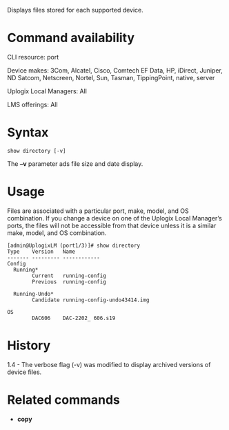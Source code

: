 <!-- 5.4 -->

Displays files stored for each supported device.

# Command availability

CLI resource: port

Device makes: 3Com, Alcatel, Cisco, Comtech EF Data, HP, iDirect, Juniper, ND Satcom, Netscreen, Nortel, Sun, Tasman, TippingPoint, native, server

Uplogix Local Managers: All

LMS offerings: All

# Syntax 

```
show directory [-v]
```

The **–v** parameter ads file size and date display.

# Usage 

Files are associated with a particular port, make, model, and OS combination. If you change a device on one of the Uplogix Local Manager’s ports, the files will not be accessible from that device unless it is a similar make, model, and OS combination.

```
[admin@UplogixLM (port1/3)]# show directory
Type    Version   Name
------- --------- ------------
Config
  Running*
        Current   running-config
        Previous  running-config

  Running-Undo*
        Candidate running-config-undo43414.img

OS
        DAC606    DAC-2202_ 606.s19
```

# History 

1.4 - The verbose flag (-v) was modified to display archived versions of device files.

# Related commands 

- **copy**
